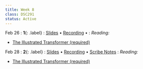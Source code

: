 ```yaml
---
title: Week 8
class: DSC291
status: Active
---
```


Feb 26
: **1**{: .label} 
  : [Slides]() &#8226; [Recording]() &#8226;
: *Reading:* 
* [The Illustrated Transformer (required)](https://jalammar.github.io/illustrated-transformer/)



Feb 28
: **2**{: .label} 
  : [Slides]() &#8226; [Recording]() &#8226; [Scribe Notes](assets/scribe_notes/Feb_28_scribe_note.pdf)
: *Reading:* 
* [The Illustrated Transformer (required)](https://jalammar.github.io/illustrated-transformer/)



